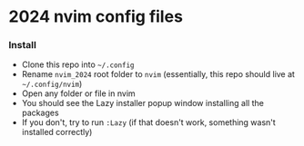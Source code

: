 # 2024 nvim config files

### Install

- Clone this repo into `~/.config`
- Rename `nvim_2024` root folder to `nvim` (essentially, this repo should live at `~/.config/nvim`)
- Open any folder or file in nvim
- You should see the Lazy installer popup window installing all the packages
- If you don't, try to run `:Lazy` (if that doesn't work, something wasn't installed correctly)
